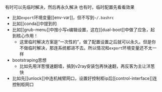 有时可以先临时解决，然后再永久解决
也有时，临时配置先看看效果
- 比如`export`环境变量[[env-var]]，但不写到`~/.bashrc`
- 比如[[conda]]中提到的
- 比如[[grub-menu]]中按小写`e`编辑设置，这在[[dual-boot]]中做了应急，起到核心作用！
  - 这里临时解决方案是“一次性的”，做了配置设置之后就可以永久。但是你不做临时解决，那连系统都进不去。所以情况和`export`环境变量还不太一样
- bootstraping思想
  - 比如先用洋葱慢速翻墙，搞到v2ray安装包再快速翻，再反客为主让洋葱快
- 比如先[[unlock]]中连机械臂网口，设置好控制柜ip后[[control-interface]]连控制柜网口